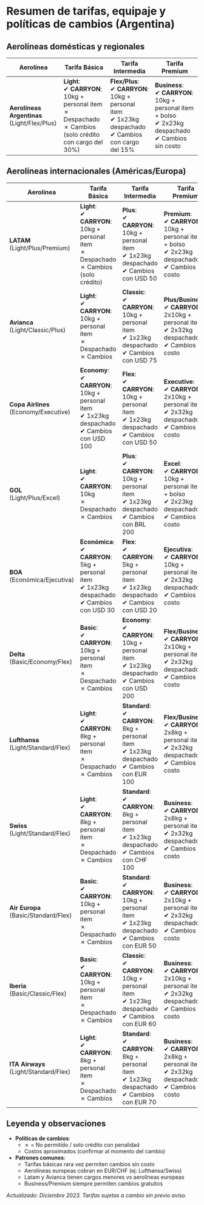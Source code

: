 # Resumen de tarifas, equipaje y políticas de cambios (Argentina)

## Aerolíneas domésticas y regionales

| Aerolínea            | Tarifa Básica                     | Tarifa Intermedia               | Tarifa Premium                  |
|----------------------|-----------------------------------|----------------------------------|----------------------------------|
| **Aerolíneas Argentinas**<br>(Light/Flex/Plus) | **Light**:<br>✔ **CARRYON**: 10kg + personal item<br>✗ Despachado<br>✗ Cambios (solo crédito con cargo del 30%) | **Flex/Plus**:<br>✔ **CARRYON**: 10kg + personal item<br>✔ 1x23kg despachado<br>✔ Cambios con cargo del 15% | **Business**:<br>✔ **CARRYON**: 10kg + personal item + bolso<br>✔ 2x23kg despachado<br>✔ Cambios sin costo |

## Aerolíneas internacionales (Américas/Europa)

| Aerolínea            | Tarifa Básica                     | Tarifa Intermedia               | Tarifa Premium                  |
|----------------------|-----------------------------------|----------------------------------|----------------------------------|
| **LATAM**<br>(Light/Plus/Premium) | **Light**:<br>✔ **CARRYON**: 10kg + personal item<br>✗ Despachado<br>✗ Cambios (solo crédito) | **Plus**:<br>✔ **CARRYON**: 10kg + personal item<br>✔ 1x23kg despachado<br>✔ Cambios con USD 50 | **Premium**:<br>✔ **CARRYON**: 10kg + personal item + bolso<br>✔ 2x23kg despachado<br>✔ Cambios sin costo |
| **Avianca**<br>(Light/Classic/Plus) | **Light**:<br>✔ **CARRYON**: 10kg + personal item<br>✗ Despachado<br>✗ Cambios | **Classic**:<br>✔ **CARRYON**: 10kg + personal item<br>✔ 1x23kg despachado<br>✔ Cambios con USD 75 | **Plus/Business**:<br>✔ **CARRYON**: 2x10kg + personal item<br>✔ 2x32kg despachado<br>✔ Cambios sin costo |
| **Copa Airlines**<br>(Economy/Executive) | **Economy**:<br>✔ **CARRYON**: 10kg + personal item<br>✔ 1x23kg despachado<br>✔ Cambios con USD 100 | **Flex**:<br>✔ **CARRYON**: 10kg + personal item<br>✔ 1x23kg despachado<br>✔ Cambios con USD 50 | **Executive**:<br>✔ **CARRYON**: 2x10kg + personal item<br>✔ 2x32kg despachado<br>✔ Cambios sin costo |
| **GOL**<br>(Light/Plus/Excel) | **Light**:<br>✔ **CARRYON**: 10kg<br>✗ Despachado<br>✗ Cambios | **Plus**:<br>✔ **CARRYON**: 10kg + personal item<br>✔ 1x23kg despachado<br>✔ Cambios con BRL 200 | **Excel**:<br>✔ **CARRYON**: 10kg + personal item + bolso<br>✔ 2x23kg despachado<br>✔ Cambios sin costo |
| **BOA**<br>(Económica/Ejecutiva) | **Económica**:<br>✔ **CARRYON**: 5kg + personal item<br>✔ 1x23kg despachado<br>✔ Cambios con USD 30 | **Flex**:<br>✔ **CARRYON**: 5kg + personal item<br>✔ 1x23kg despachado<br>✔ Cambios con USD 20 | **Ejecutiva**:<br>✔ **CARRYON**: 10kg + personal item<br>✔ 2x32kg despachado<br>✔ Cambios sin costo |
| **Delta**<br>(Basic/Economy/Flex) | **Basic**:<br>✔ **CARRYON**: 10kg + personal item<br>✗ Despachado<br>✗ Cambios | **Economy**:<br>✔ **CARRYON**: 10kg + personal item<br>✔ 1x23kg despachado<br>✔ Cambios con USD 200 | **Flex/Business**:<br>✔ **CARRYON**: 2x10kg + personal item<br>✔ 2x32kg despachado<br>✔ Cambios sin costo |
| **Lufthansa**<br>(Light/Standard/Flex) | **Light**:<br>✔ **CARRYON**: 8kg + personal item<br>✗ Despachado<br>✗ Cambios | **Standard**:<br>✔ **CARRYON**: 8kg + personal item<br>✔ 1x23kg despachado<br>✔ Cambios con EUR 100 | **Flex/Business**:<br>✔ **CARRYON**: 2x8kg + personal item<br>✔ 2x32kg despachado<br>✔ Cambios sin costo |
| **Swiss**<br>(Light/Standard/Flex) | **Light**:<br>✔ **CARRYON**: 8kg + personal item<br>✗ Despachado<br>✗ Cambios | **Standard**:<br>✔ **CARRYON**: 8kg + personal item<br>✔ 1x23kg despachado<br>✔ Cambios con CHF 100 | **Business**:<br>✔ **CARRYON**: 2x8kg + personal item<br>✔ 2x32kg despachado<br>✔ Cambios sin costo |
| **Air Europa**<br>(Basic/Standard/Flex) | **Basic**:<br>✔ **CARRYON**: 10kg + personal item<br>✗ Despachado<br>✗ Cambios | **Standard**:<br>✔ **CARRYON**: 10kg + personal item<br>✔ 1x23kg despachado<br>✔ Cambios con EUR 50 | **Business**:<br>✔ **CARRYON**: 2x10kg + personal item<br>✔ 2x32kg despachado<br>✔ Cambios sin costo |
| **Iberia**<br>(Basic/Classic/Flex) | **Basic**:<br>✔ **CARRYON**: 10kg + personal item<br>✗ Despachado<br>✗ Cambios | **Classic**:<br>✔ **CARRYON**: 10kg + personal item<br>✔ 1x23kg despachado<br>✔ Cambios con EUR 60 | **Business**:<br>✔ **CARRYON**: 2x10kg + personal item<br>✔ 2x32kg despachado<br>✔ Cambios sin costo |
| **ITA Airways**<br>(Light/Standard/Flex) | **Light**:<br>✔ **CARRYON**: 8kg + personal item<br>✗ Despachado<br>✗ Cambios | **Standard**:<br>✔ **CARRYON**: 8kg + personal item<br>✔ 1x23kg despachado<br>✔ Cambios con EUR 70 | **Business**:<br>✔ **CARRYON**: 2x8kg + personal item<br>✔ 2x32kg despachado<br>✔ Cambios sin costo |

## Leyenda y observaciones
- **Políticas de cambios**: 
  - ✗ = No permitido / solo crédito con penalidad
  - Costos aproximados (confirmar al momento del cambio)
- **Patrones comunes**:
  - Tarifas básicas rara vez permiten cambios sin costo
  - Aerolíneas europeas cobran en EUR/CHF (ej: Lufthansa/Swiss)
  - Latam y Avianca tienen cargos menores vs aerolíneas europeas
  - Business/Premium siempre permiten cambios gratuitos

*Actualizado: Diciembre 2023. Tarifas sujetas a cambio sin previo aviso.*
